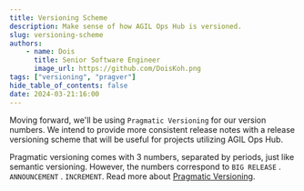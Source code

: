 ```yaml
---
title: Versioning Scheme
description: Make sense of how AGIL Ops Hub is versioned.
slug: versioning-scheme
authors:
    - name: Dois
      title: Senior Software Engineer
      image_url: https://github.com/DoisKoh.png
tags: ["versioning", "pragver"]
hide_table_of_contents: false
date: 2024-03-21:16:00
---
```


Moving forward, we'll be using `Pragmatic Versioning` for our version numbers. We intend to provide more consistent release notes with a release versioning scheme that will be useful for projects utilizing AGIL Ops Hub.

Pragmatic versioning comes with 3 numbers, separated by periods, just like semantic versioning. However, the numbers correspond to `BIG RELEASE` . `ANNOUNCEMENT` . `INCREMENT`. Read more about [Pragmatic Versioning](https://github.com/seveibar/pragmaticversioning).
